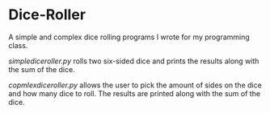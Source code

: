 # Dice-Roller
A simple and complex dice rolling programs I wrote for my programming class.

*simplediceroller.py* rolls two six-sided dice and prints the results along with the sum of the dice.

*copmlexdiceroller.py* allows the user to pick the amount of sides on the dice and how many dice to roll. The results are printed along with the sum of the dice.